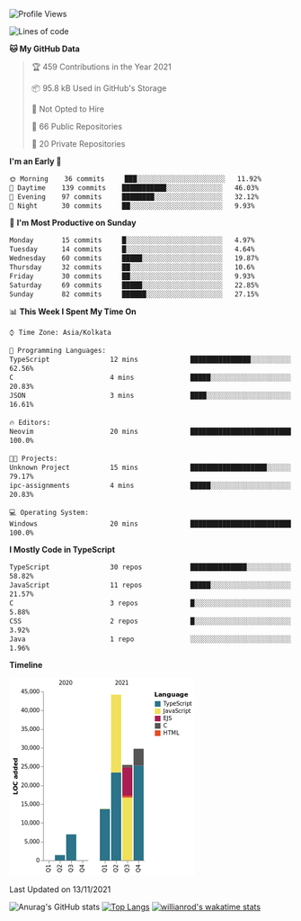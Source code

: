 <!--START_SECTION:waka-->
![Profile Views](http://img.shields.io/badge/Profile%20Views-4-blue)

![Lines of code](https://img.shields.io/badge/From%20Hello%20World%20I%27ve%20Written-121495%20lines%20of%20code-blue)

**🐱 My GitHub Data** 

> 🏆 459 Contributions in the Year 2021
 > 
> 📦 95.8 kB Used in GitHub's Storage 
 > 
> 🚫 Not Opted to Hire
 > 
> 📜 66 Public Repositories 
 > 
> 🔑 20 Private Repositories  
 > 
**I'm an Early 🐤** 

```text
🌞 Morning    36 commits     ███░░░░░░░░░░░░░░░░░░░░░░   11.92% 
🌆 Daytime    139 commits    ███████████░░░░░░░░░░░░░░   46.03% 
🌃 Evening    97 commits     ████████░░░░░░░░░░░░░░░░░   32.12% 
🌙 Night      30 commits     ██░░░░░░░░░░░░░░░░░░░░░░░   9.93%

```
📅 **I'm Most Productive on Sunday** 

```text
Monday       15 commits     █░░░░░░░░░░░░░░░░░░░░░░░░   4.97% 
Tuesday      14 commits     █░░░░░░░░░░░░░░░░░░░░░░░░   4.64% 
Wednesday    60 commits     █████░░░░░░░░░░░░░░░░░░░░   19.87% 
Thursday     32 commits     ██░░░░░░░░░░░░░░░░░░░░░░░   10.6% 
Friday       30 commits     ██░░░░░░░░░░░░░░░░░░░░░░░   9.93% 
Saturday     69 commits     █████░░░░░░░░░░░░░░░░░░░░   22.85% 
Sunday       82 commits     ██████░░░░░░░░░░░░░░░░░░░   27.15%

```


📊 **This Week I Spent My Time On** 

```text
⌚︎ Time Zone: Asia/Kolkata

💬 Programming Languages: 
TypeScript               12 mins             ███████████████░░░░░░░░░░   62.56% 
C                        4 mins              █████░░░░░░░░░░░░░░░░░░░░   20.83% 
JSON                     3 mins              ████░░░░░░░░░░░░░░░░░░░░░   16.61%

🔥 Editors: 
Neovim                   20 mins             █████████████████████████   100.0%

🐱‍💻 Projects: 
Unknown Project          15 mins             ███████████████████░░░░░░   79.17% 
ipc-assignments          4 mins              █████░░░░░░░░░░░░░░░░░░░░   20.83%

💻 Operating System: 
Windows                  20 mins             █████████████████████████   100.0%

```

**I Mostly Code in TypeScript** 

```text
TypeScript               30 repos            ██████████████░░░░░░░░░░░   58.82% 
JavaScript               11 repos            █████░░░░░░░░░░░░░░░░░░░░   21.57% 
C                        3 repos             █░░░░░░░░░░░░░░░░░░░░░░░░   5.88% 
CSS                      2 repos             █░░░░░░░░░░░░░░░░░░░░░░░░   3.92% 
Java                     1 repo              ░░░░░░░░░░░░░░░░░░░░░░░░░   1.96%

```


**Timeline**

![Chart not found](https://raw.githubusercontent.com/wise-introvert/wise-introvert/master/charts/bar_graph.png) 


 Last Updated on 13/11/2021
<!--END_SECTION:waka-->

![Anurag's GitHub stats](https://github-readme-stats.vercel.app/api?username=wise-introvert&count_private=true&show_icons=true)
[![Top Langs](https://github-readme-stats.vercel.app/api/top-langs/?username=wise-introvert&langs_count=10)](https://github.com/anuraghazra/github-readme-stats)
[![willianrod's wakatime stats](https://github-readme-stats.vercel.app/api/wakatime?username=wiseintrovert)](https://github.com/anuraghazra/github-readme-stats)
